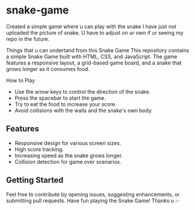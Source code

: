# snake-game
Created a simple game where u can play with the snake 
I have just not uploaded the picture of snake. U have to adjust on ur own if ur seeing my repo in the future. 

Things that u can undertand from this Snake Game 
This repository contains a simple Snake Game built with HTML, CSS, and JavaScript. The game features a responsive layout, a grid-based game board, and a snake that grows longer as it consumes food.

How to Play

- Use the arrow keys to control the direction of the snake.
- Press the spacebar to start the game.
- Try to eat the food to increase your score.
- Avoid collisions with the walls and the snake's own body.

## Features

- Responsive design for various screen sizes.
- High score tracking.
- Increasing speed as the snake grows longer.
- Collision detection for game over scenarios.

## Getting Started
Feel free to contribute by opening issues, suggesting enhancements, or submitting pull requests. Have fun playing the Snake Game!
Thanks u :-

